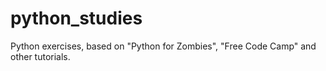 # python_studies
Python exercises, based on "Python for Zombies", "Free Code Camp" and other tutorials. 

